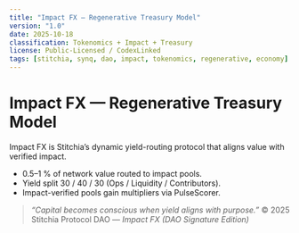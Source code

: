 ```yaml
---
title: "Impact FX — Regenerative Treasury Model"
version: "1.0"
date: 2025-10-18
classification: Tokenomics + Impact + Treasury
license: Public-Licensed / CodexLinked
tags: [stitchia, synq, dao, impact, tokenomics, regenerative, economy]
---
```

# Impact FX — Regenerative Treasury Model
Impact FX is Stitchia’s dynamic yield-routing protocol that aligns value with verified impact.
- 0.5–1 % of network value routed to impact pools.  
- Yield split 30 / 40 / 30 (Ops / Liquidity / Contributors).  
- Impact-verified pools gain multipliers via PulseScorer.  
> *“Capital becomes conscious when yield aligns with purpose.”*
© 2025 Stitchia Protocol DAO — *Impact FX (DAO Signature Edition)*

